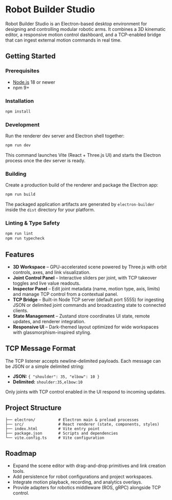 # Robot Builder Studio

Robot Builder Studio is an Electron-based desktop environment for designing and controlling modular robotic arms. It combines a 3D kinematic editor, a responsive motion control dashboard, and a TCP-enabled bridge that can ingest external motion commands in real time.

## Getting Started

### Prerequisites

- [Node.js](https://nodejs.org/) 18 or newer
- npm 9+

### Installation

```bash
npm install
```

### Development

Run the renderer dev server and Electron shell together:

```bash
npm run dev
```

This command launches Vite (React + Three.js UI) and starts the Electron process once the dev server is ready.

### Building

Create a production build of the renderer and package the Electron app:

```bash
npm run build
```

The packaged application artifacts are generated by `electron-builder` inside the `dist` directory for your platform.

### Linting & Type Safety

```bash
npm run lint
npm run typecheck
```

## Features

- **3D Workspace** – GPU-accelerated scene powered by Three.js with orbit controls, axes, and link visualization.
- **Joint Control Panel** – Interactive sliders per joint, with TCP takeover toggles and live value readouts.
- **Inspector Panel** – Edit joint metadata (name, motion type, axis, limits) and manage TCP control from a contextual panel.
- **TCP Bridge** – Built-in Node TCP server (default port 5555) for ingesting JSON or delimited joint commands and broadcasting state to connected clients.
- **State Management** – Zustand store coordinates UI state, remote updates, and renderer integration.
- **Responsive UI** – Dark-themed layout optimized for wide workspaces with glassmorphism-inspired styling.

## TCP Message Format

The TCP listener accepts newline-delimited payloads. Each message can be JSON or a simple delimited string:

- **JSON:** `{ "shoulder": 35, "elbow": 10 }`
- **Delimited:** `shoulder:35,elbow:10`

Only joints with TCP control enabled in the UI respond to incoming updates.

## Project Structure

```
├── electron/          # Electron main & preload processes
├── src/               # React renderer (state, components, styles)
├── index.html         # Vite entry point
├── package.json       # Scripts and dependencies
└── vite.config.ts     # Vite configuration
```

## Roadmap

- Expand the scene editor with drag-and-drop primitives and link creation tools.
- Add persistence for robot configurations and project workspaces.
- Integrate motion playback, recording, and analytics overlays.
- Provide adapters for robotics middleware (ROS, gRPC) alongside TCP control.
